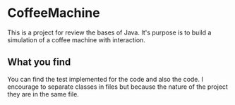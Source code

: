 # CoffeeMachine
This is a project for review the bases of Java. It's purpose is to build a simulation of a coffee machine with interaction.

## What you find

You can find the test implemented for the code and also the code. I encourage to separate classes in files but because the nature of the project they are in the same file.
